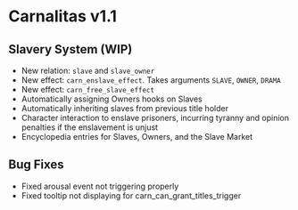 # Carnalitas v1.1

## Slavery System (WIP)

* New relation: `slave` and `slave_owner`
* New effect: `carn_enslave_effect`. Takes arguments `SLAVE`, `OWNER`, `DRAMA`
* New effect: `carn_free_slave_effect`
* Automatically assigning Owners hooks on Slaves
* Automatically inheriting slaves from previous title holder
* Character interaction to enslave prisoners, incurring tyranny and opinion penalties if the enslavement is unjust
* Encyclopedia entries for Slaves, Owners, and the Slave Market

## Bug Fixes

* Fixed arousal event not triggering properly
* Fixed tooltip not displaying for carn_can_grant_titles_trigger